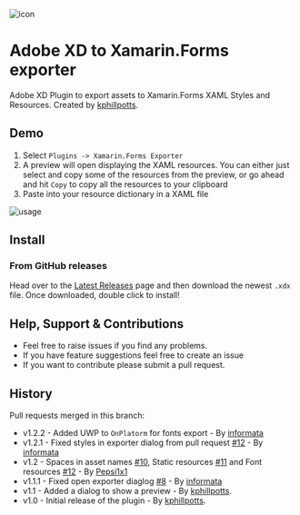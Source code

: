 ![icon](/src/images/Icon96.png)

# Adobe XD to Xamarin.Forms exporter

Adobe XD Plugin to export assets to Xamarin.Forms XAML Styles and Resources. Created by [kphillpotts](https://github.com/kphillpotts/XDtoXF).

## Demo

1. Select `Plugins -> Xamarin.Forms Exporter`
2. A preview will open displaying the XAML resources.  You can either just select and copy some of the resources from the preview, or go ahead and hit `Copy` to copy all the resources to your clipboard
3. Paste into your resource dictionary in a XAML file

![usage](/design/Usage.gif)

## Install

### From GitHub releases

Head over to the [Latest Releases](https://github.com/informata/XDtoXF/releases) page and then download the newest `.xdx` file. Once downloaded, double click to install!

## Help, Support & Contributions

* Feel free to raise issues if you find any problems.  
* If you have feature suggestions feel free to create an issue
* If you want to contribute please submit a pull request.

## History

Pull requests merged in this branch:

* v1.2.2 - Added UWP to `OnPlatorm` for fonts export - By [informata](https://github.com/informata/XDtoXF/tree/v1.2.2-add-uwp-font)
* v1.2.1 - Fixed styles in exporter dialog from pull request [#12](https://github.com/kphillpotts/XDtoXF/pull/12) - By [informata](https://github.com/informata/XDtoXF/tree/v1.2.1-fixed-exporter-styles)
* v1.2 - Spaces in asset names [#10](https://github.com/kphillpotts/XDtoXF/pull/10), Static resources [#11](https://github.com/kphillpotts/XDtoXF/pull/11) and Font resources [#12](https://github.com/kphillpotts/XDtoXF/pull/12) - By [Pepsi1x1](https://github.com/Pepsi1x1/XDtoXF/tree/fontResources)
* v1.1.1 - Fixed open exporter diaglog [#8](https://github.com/kphillpotts/XDtoXF/pull/8) - By [informata](https://github.com/informata/XDtoXF/tree/v1.1.1-fixed-exporter-dialog)
* v1.1 - Added a dialog to show a preview - By [kphillpotts](https://github.com/kphillpotts/XDtoXF).
* v1.0 - Initial release of the plugin - By [kphillpotts](https://github.com/kphillpotts/XDtoXF).
